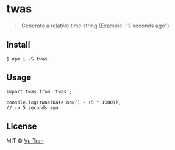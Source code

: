 # twas

> Generate a relative time string (Example: "3 seconds ago")

## Install

```
$ npm i -S twas
```

## Usage

```
import twas from 'twas';

console.log(twas(Date.now() - (5 * 1000));
// -> 5 seconds ago
```

## License

MIT © [Vu Tran](https://github.com/vutran)
